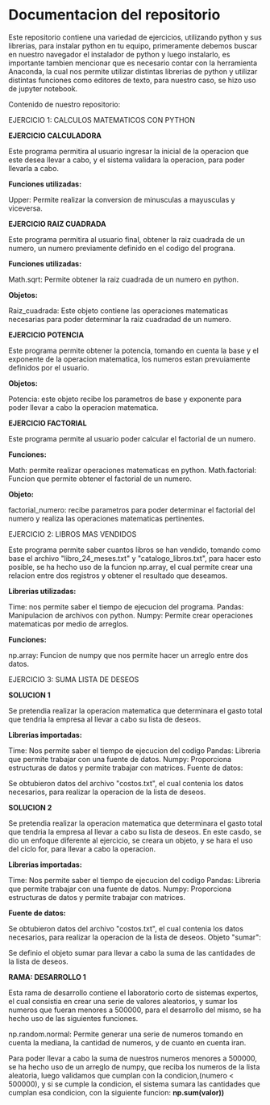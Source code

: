# Documentacion del repositorio
 
Este repositorio contiene una variedad de ejercicios, utilizando python y sus librerias, para instalar python en tu equipo, primeramente debemos buscar en nuestro navegador el instalador de python y luego instalarlo, es importante tambien mencionar que es necesario contar con la herramienta Anaconda, la cual nos permite utilizar distintas librerias de python y utilizar distintas funciones como editores de texto, para nuestro caso, se hizo uso de jupyter notebook.

Contenido de nuestro repositorio:

EJERCICIO 1: CALCULOS MATEMATICOS CON PYTHON

**EJERCICIO CALCULADORA**

Este programa permitira al usuario ingresar la inicial de la operacion que este desea llevar a cabo, y el sistema validara la operacion, para poder llevarla a cabo.

**Funciones utilizadas:**

Upper: Permite realizar la conversion de minusculas a mayusculas y viceversa.



**EJERCICIO RAIZ CUADRADA**

Este programa permitira al usuario final, obtener la raiz cuadrada de un numero, un numero previamente definido en el codigo del prograna.

**Funciones utilizadas:**

Math.sqrt: Permite obtener la raiz cuadrada de un numero en python.

**Objetos:**

Raiz_cuadrada: Este objeto contiene las operaciones matematicas necesarias para poder determinar la raiz cuadradad de un numero.



**EJERCICIO POTENCIA**

Este programa permite obtener la potencia, tomando en cuenta la base y el exponente de la operacion matematica, los numeros estan prevuiamente definidos por el usuario.


**Objetos:**

Potencia: este objeto recibe los parametros de base y exponente para poder llevar a cabo la operacion matematica.


**EJERCICIO FACTORIAL**

Este programa permite al usuario poder calcular el factorial de un numero.

**Funciones:**

Math: permite realizar operaciones matematicas en python.
Math.factorial: Funcion que permite obtener el factorial de un numero.

**Objeto:**

factorial_numero: recibe parametros para poder determinar el factorial del numero y realiza las operaciones matematicas pertinentes.

EJERCICIO 2: LIBROS MAS VENDIDOS

Este programa permite saber cuantos libros se han vendido, tomando como base el archivo "libro_24_meses.txt" y "catalogo_libros.txt", para hacer esto posible, se ha hecho uso de la funcion np.array, el cual permite crear una relacion entre dos registros y obtener el resultado que deseamos.

**Librerias utilizadas:**

Time: nos permite saber el tiempo de ejecucion del programa.
Pandas: Manipulacion de archivos con python.
Numpy: Permite crear operaciones matematicas por medio de arreglos.

**Funciones:**

np.array: Funcion de numpy que nos permite hacer un arreglo entre dos datos.

EJERCICIO 3: SUMA LISTA DE DESEOS

**SOLUCION 1**

Se pretendia realizar la operacion matematica que determinara el gasto total que tendria la empresa al llevar a cabo su lista de deseos.

**Librerias importadas:**

Time: Nos permite saber el tiempo de ejecucion del codigo
Pandas: Libreria que permite trabajar con una fuente de datos.
Numpy: Proporciona estructuras de datos y permite trabajar con matrices.
Fuente de datos:

Se obtubieron datos del archivo "costos.txt", el cual contenia los datos necesarios, para realizar la operacion de la lista de deseos.

**SOLUCION 2**

Se pretendia realizar la operacion matematica que determinara el gasto total que tendria la empresa al llevar a cabo su lista de deseos. En este casdo, se dio un enfoque diferente al ejercicio, se creara un objeto, y se hara el uso del ciclo for, para llevar a cabo la operacion.

**Librerias importadas:**

Time: Nos permite saber el tiempo de ejecucion del codigo
Pandas: Libreria que permite trabajar con una fuente de datos.
Numpy: Proporciona estructuras de datos y permite trabajar con matrices.

**Fuente de datos:**

Se obtubieron datos del archivo "costos.txt", el cual contenia los datos necesarios, para realizar la operacion de la lista de deseos.
Objeto "sumar":

Se definio el objeto sumar para llevar a cabo la suma de las cantidades de la lista de deseos.












**RAMA: DESARROLLO 1**

Esta rama de desarrollo contiene el laboratorio corto de sistemas expertos, el cual consistia en crear una serie de valores aleatorios, y sumar los numeros que fueran menores a 500000, para el desarrollo del mismo, se ha hecho uso de las siguientes funciones.

np.random.normal: Permite generar una serie de numeros tomando en cuenta la mediana, la cantidad de numeros, y de cuanto en cuenta iran.

Para poder llevar a cabo la suma de nuestros numeros menores a 500000, se ha hecho uso de un arreglo de numpy, que reciba los numeros de la lista aleatoria, luego validamos que cumplan con la condicion,(numero < 500000), y si se cumple la condicion, el sistema sumara las cantidades que cumplan esa condicion, con la siguiente funcion: **np.sum(valor))**

